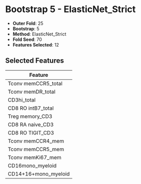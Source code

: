 # Bootstrap 5 - ElasticNet_Strict

- **Outer Fold**: 25
- **Bootstrap**: 5
- **Method**: ElasticNet_Strict
- **Fold Seed**: 70
- **Features Selected**: 12

## Selected Features

| Feature |
|---------|
| Tconv memCCR5_total |
| Tconv memDR_total |
| CD3hi_total |
| CD8 RO intB7_total |
| Treg memory_CD3 |
| CD8 RA naive_CD3 |
| CD8 RO TIGIT_CD3 |
| Tconv memCCR4_mem |
| Tconv memCCR5_mem |
| Tconv memKi67_mem |
| CD16mono_myeloid |
| CD14+16+mono_myeloid |
